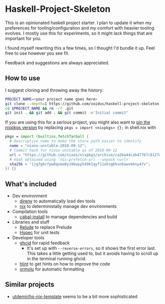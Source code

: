 # Haskell-Project-Skeleton

This is an opinionated haskell project starter. I plan to update it when my
preferences for tooling/configuration and my comfort with heavier tooling
evolves. I mostly use this for experiments, so it might lack things that are
important for you.

I found myself rewriting this a few times, so I thought I'd bundle it up.
Feel free to use however you see fit.

Feedback and suggestions are always appreciated.

## How to use

I suggest cloning and throwing away the history:

```sh
PROJECT_NAME=<your project name goes here>
git clone --depth=1 https://github.com/voidus/haskell-project-skeleton.git ${PROJECT_NAME}
cd $PROJECT_NAME && rm -rf .git
git init . && git add . && git commit -m'Initial commit"
```

If you are using this for a serious project, you might also want to [pin the
nixpkgs version](https://nixos.wiki/wiki/FAQ/Pinning_Nixpkgs) by replacing `pkgs
= import <nixpkgs> {};` in shell.nix with

```nix
pkgs = import (builtins.fetchTarball {
  # Descriptive name to make the store path easier to identify
  name = "nixos-unstable-2018-09-12";
  # Commit hash for nixos-unstable as of 2018-09-12
  url = "https://github.com/nixos/nixpkgs/archive/ca2ba44cab47767c8127d1c8633e2b581644eb8f.tar.gz";
  # Hash obtained using `nix-prefetch-url --unpack <url>`
  sha256 = "1jg7g6cfpw8qvma0y19kwyp549k1qyf11a5sg6hvn6awvmkny47v";
}) {}
```

## What's included

- Dev environment
    - [direnv](https://direnv.net/) to automatically load dev tools
    - [nix](https://nixos.wiki/wiki/Nix) to deterministally manage dev
        environments
- Compilation tools
    - [cabal-install](https://cabal.readthedocs.io/en/stable/index.html) to
        manage dependencies and build
- Libraries and stuff
    - [Relude](https://github.com/kowainik/relude) to replace Prelude
    - [Hspec](https://hspec.github.io/) for unit tests
- Developer tools
    - [ghcid](https://github.com/ndmitchell/ghcid) for rapid feedback
        - It's set up with `--reverse-errors`, so it shows the first error last.
            This takes a little getting used to, but it avoids having to scroll
            up in the terminal running ghcid.
    - [hlint](https://github.com/ndmitchell/hlint) to get hints on how to
        improve the code
    - [ormolu](https://github.com/tweag/ormolu) for automatic formatting

## Similar projects

- [utdemir/hs-nix-template](https://github.com/utdemir/hs-nix-template) seems to
    be a bit more sophisticated
